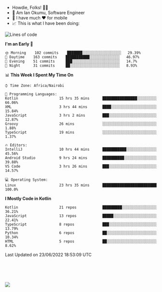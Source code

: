 
* Howdie, Folks! 👋🤓
* 🤪 Am Ian Okumu, Software Engineer
* 📱 I have much ❤️ for mobile
* 📈 This is what I have been doing:
  
<!-- <a href="https://otsembo.github.io/OtsemboPortfolio/" style="margin-right:.5%; margin-top=.5%;">
  <img align="center" src="https://github-readme-stats.vercel.app/api/top-langs/?username=otsembo&layout=compact" />
</a> -->

<!--START_SECTION:waka-->
![Lines of code](https://img.shields.io/badge/From%20Hello%20World%20I%27ve%20Written-496%20Thousand%20lines%20of%20code-blue)

**I'm an Early 🐤** 

```text
🌞 Morning    102 commits    ███████░░░░░░░░░░░░░░░░░░   29.39% 
🌆 Daytime    163 commits    ███████████░░░░░░░░░░░░░░   46.97% 
🌃 Evening    51 commits     ███░░░░░░░░░░░░░░░░░░░░░░   14.7% 
🌙 Night      31 commits     ██░░░░░░░░░░░░░░░░░░░░░░░   8.93%

```


📊 **This Week I Spent My Time On** 

```text
⌚︎ Time Zone: Africa/Nairobi

💬 Programming Languages: 
Kotlin                   15 hrs 35 mins      ████████████████░░░░░░░░░   66.06% 
XML                      3 hrs 44 mins       ████░░░░░░░░░░░░░░░░░░░░░   15.84% 
JavaScript               3 hrs 2 mins        ███░░░░░░░░░░░░░░░░░░░░░░   12.87% 
Groovy                   26 mins             ░░░░░░░░░░░░░░░░░░░░░░░░░   1.88% 
TypeScript               19 mins             ░░░░░░░░░░░░░░░░░░░░░░░░░   1.37%

🔥 Editors: 
IntelliJ                 10 hrs 44 mins      ███████████░░░░░░░░░░░░░░   45.56% 
Android Studio           9 hrs 24 mins       ██████████░░░░░░░░░░░░░░░   39.88% 
VS Code                  3 hrs 26 mins       ███░░░░░░░░░░░░░░░░░░░░░░   14.57%

💻 Operating System: 
Linux                    23 hrs 35 mins      █████████████████████████   100.0%

```

**I Mostly Code in Kotlin** 

```text
Kotlin                   21 repos            █████████░░░░░░░░░░░░░░░░   36.21% 
JavaScript               13 repos            █████░░░░░░░░░░░░░░░░░░░░   22.41% 
TypeScript               8 repos             ███░░░░░░░░░░░░░░░░░░░░░░   13.79% 
Python                   6 repos             ██░░░░░░░░░░░░░░░░░░░░░░░   10.34% 
HTML                     5 repos             ██░░░░░░░░░░░░░░░░░░░░░░░   8.62%

```



 Last Updated on 23/06/2022 18:53:09 UTC
<!--END_SECTION:waka-->

<br />
<br />
<br />
<br />
<a href="https://otsembo.com" style="margin-right:.5%; margin-top=.5%;">
  <img align="center" src="https://github-readme-stats.vercel.app/api?username=otsembo&&show_icons=true&theme=radical" />
</a>
<br />
  
  </div>
<!---
otsembo/otsembo is a ✨ special ✨ repository because its `README.md` (this file) appears on your GitHub profile.
You can click the Preview link to take a look at your changes.
--->
